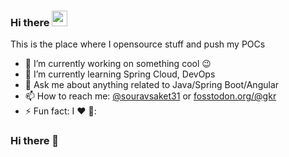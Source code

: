 

### Hi there <img src="https://media.giphy.com/media/hvRJCLFzcasrR4ia7z/giphy.gif" width="25px"></a>
This is the place where I opensource stuff and push my POCs

- 🔭 I’m currently working on something cool :wink:
- 🌱 I’m currently learning Spring Cloud, DevOps
- 💬 Ask me about anything related to Java/Spring Boot/Angular
- 📫 How to reach me: [@souravsaket31](https://twitter.com/souravsaket31) or <a rel="me" href="https://fosstodon.org/@gkr">fosstodon.org/@gkr</a>
- ⚡ Fun fact: I :heart: 📸:


### Hi there 👋
<!--
**souravsaket31/souravsaket31** is a ✨ _special_ ✨ repository because its `README.md` (this file) appears on your GitHub profile.

Here are some ideas to get you started:

- 🔭 I’m currently working on ...
- 🌱 I’m currently learning ...
- 👯 I’m looking to collaborate on ...
- 🤔 I’m looking for help with ...
- 💬 Ask me about ...
- 📫 How to reach me: ...
- 😄 Pronouns: ...
- ⚡ Fun fact: ...
-->
